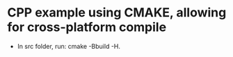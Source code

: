 # CPP example using CMAKE, allowing for cross-platform compile
- In src folder, run:
cmake -Bbuild -H.